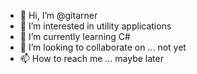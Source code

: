 - 👋 Hi, I’m @gitarner
- 👀 I’m interested in utility applications
- 🌱 I’m currently learning C#
- 💞️ I’m looking to collaborate on ... not yet
- 📫 How to reach me ... maybe later

<!---
gitarner/gitarner is a ✨ special ✨ repository because its `README.md` (this file) appears on your GitHub profile.
You can click the Preview link to take a look at your changes.
--->

